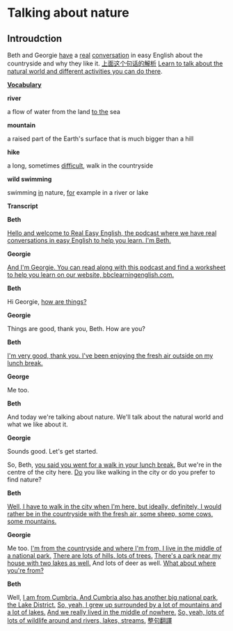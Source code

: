 # Talking about nature

Introudction
------------------------------------------------------------------------
Beth and Georgie [have](./words/have.md) a [real](./words/real.md) [conversation](./words/conversation.md) in easy English about the countryside and why they like it.
[上面这个句话的解析](./sentences/Beth-and-Georgie.md) [Learn to talk about the natural world and different activities you can do there](./sentences/learn-to-talk.md).

**[Vocabulary](./words/vocabulary.md)**

**river**

a flow of water from the land [to the](./words/to-the.md) sea

**mountain**

a raised part of the Earth's surface that is much bigger than a hill

**hike**

a long, sometimes [difficult](./words/difficult.md), walk in the countryside

**wild swimming**

swimming [in](./words/in.md) nature, [for](./words/for.md) example in a river or lake

**Transcript**

**Beth**

[Hello and welcome to Real Easy English, the podcast where we have real conversations in easy English to help you learn. I'm Beth.](./sentences/Hello-and-welcom.md)

**Georgie**

[And I'm Georgie. You can read along with this podcast and find a worksheet to help you learn on our website, bbclearningenglish.com.](./sentences/and-i'm-georgie.md)

**Beth**

Hi Georgie, [how are things?](./sentences/how-are-thing.md)

**Georgie**

Things are good, thank you, Beth. How are you?

**Beth**

[I'm very good, thank you. I've been enjoying the fresh air outside on my lunch break.](./sentences/I'm-very-good.md)

**George**

Me too.

**Beth**

And today we're talking about nature. We'll talk about the natural world and what we like about it.

**Georgie**

Sounds good. Let's get started.

So, Beth, [you said you went for a walk in your lunch break.](./sentences/you-said-you.md) But we're in the centre of the city here. [Do](./words/do.md) you like walking in the city or do you prefer to find nature?

**Beth**

[Well, I have to walk in the city when I'm here, but ideally, definitely, I would rather be in the countryside with the fresh air, some sheep, some cows, some mountains.](./sentences/well-i-have.md)

**Georgie**

Me too. [I'm from the countryside and where I'm from, I live in the middle of a national park.](./sentences/i'm-from-the.md) [There are lots of hills, lots of trees.](./sentences/there-are-lots.md) [There's a park near my house with two lakes as well.](./sentences/there's-a-park.md) And lots of deer as well. [What about where you're from?](./sentences/what-about-where.md)

**Beth**

Well, [I am from Cumbria. And Cumbria also has another big national park, the Lake District.](./sentences/i-am-from.md) [So, yeah, I grew up surrounded by a lot of mountains and a lot of lakes.](./sentences/so-yeah-i.md) [And we really lived in the middle of nowhere.](./sentences/and-we-really.md) [So, yeah, lots of lots of wildlife around and rivers, lakes, streams.](./sentences/so-yeah-lots.md) [整句翻譯](./sentences/well-i-am-from.md)